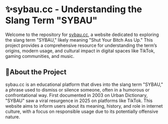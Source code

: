 # ✨sybau.cc - Understanding the Slang Term "SYBAU"

Welcome to the repository for [sybau.cc](https://sybau.cc), a website dedicated to exploring the slang term "SYBAU," likely meaning "Shut Your Bitch Ass Up." This project provides a comprehensive resource for understanding the term’s origins, modern usage, and cultural impact in digital spaces like TikTok, gaming communities, and music.

## 🎇About the Project

sybau.cc is an educational platform that dives into the slang term "SYBAU," a phrase used to dismiss or silence someone, often in a humorous or confrontational way. First documented in 2003 on Urban Dictionary, "SYBAU" saw a viral resurgence in 2025 on platforms like TikTok. This website aims to inform users about its meaning, history, and role in internet culture, with a focus on responsible usage due to its potentially offensive nature.

